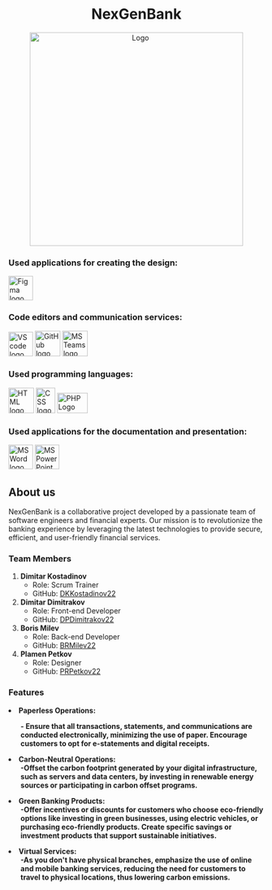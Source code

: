
<h1 align = "center">NexGenBank</h1>
<p align="center">
    <img src="https://github.com/DKKostadinov22/NexGenBank/assets/132439820/1233eb27-aee4-43b7-a66f-5aa5d995b807" alt="Logo" width="420" height="420">
</p>
<h3> Used applications for creating the design:</h3>
<p align="left">
    <a href="https://www.figma.com/"><img src="https://upload.wikimedia.org/wikipedia/commons/thumb/3/33/Figma-logo.svg/1667px-Figma-logo.svg.png" alt="Figma logo" width=48px width = 48px /></a>

<h3> Code editors and communication services: </h3>
<p>
    <a href="https://code.visualstudio.com/"><img src="https://upload.wikimedia.org/wikipedia/commons/thumb/9/9a/Visual_Studio_Code_1.35_icon.svg/2048px-Visual_Studio_Code_1.35_icon.svg.png" alt="VS code logo" width=48px/></a>
    <a href="https://github.com/"><img src="https://cdn-icons-png.flaticon.com/512/2111/2111612.png" alt="GitHub logo" width = "50px"/></a>
    <a href="https://www.microsoft.com/en/microsoft-teams/group-chat-software"><img src="https://img.icons8.com/color/344/microsoft-teams.png" alt = "MS Teams logo" width="50px" /></a>
</p>
<h3> Used programming languages:</h3>
<p align="left">
    <a href="https://en.wikipedia.org/wiki/HTML"><img src="https://upload.wikimedia.org/wikipedia/commons/thumb/6/61/HTML5_logo_and_wordmark.svg/640px-HTML5_logo_and_wordmark.svg.png" alt="HTML logo" width="50px" height = "50px"/></a>
    <a href="https://en.wikipedia.org/wiki/CSS"><img src="https://upload.wikimedia.org/wikipedia/commons/thumb/d/d5/CSS3_logo_and_wordmark.svg/120px-CSS3_logo_and_wordmark.svg.png" alt="CSS logo" width="38px" height = "50px"/></a>
    <a href="https://en.wikipedia.org/wiki/PHP"><img src="https://upload.wikimedia.org/wikipedia/commons/thumb/2/27/PHP-logo.svg/1280px-PHP-logo.svg.png" alt="PHP Logo" width="60x" height = "40px"/></a>
    
</p>
<h3> Used applications for the documentation and presentation:</h3>
<p align="left">
    <a href="https://www.microsoft.com/en-ww/microsoft-365/word"><img src="https://img.icons8.com/color/344/ms-word.png" alt="MS Word logo" width=48px /></a>
    <a href="https://www.microsoft.com/en-ww/microsoft-365/powerpoint"><img src="https://img.icons8.com/color/344/ms-powerpoint.png" alt="MS PowerPoint logo" width=48px /></a>

</p>

<h2>About us</h2>
<p>
    NexGenBank is a collaborative project developed by a passionate team of software engineers and financial experts. Our mission is to revolutionize the banking experience by leveraging the latest technologies to provide secure, efficient, and user-friendly financial services.
</p>
<h3>Team Members</h3>

<ol>
    <li>
        <strong>Dimitar Kostadinov</strong>
        <ul>
            <li>Role: Scrum Trainer</li>
            <li>GitHub: <a href="https://github.com/DKKostadinov22">DKKostadinov22</a></li>
        </ul>
    </li>
    
<li>
            <strong>Dimitar Dimitrakov</strong>
<ul>
            <li>Role: Front-end Developer</li>
            <li>GitHub: <a href="https://github.com/DPDimitrakov22">DPDimitrakov22</a></li>
</ul>
</li>

<li>
<strong>Boris Milev</strong>
<ul>
            <li>Role: Back-end Developer</li>
            <li>GitHub: <a href="https://github.com/BRMilev22">BRMilev22</a></li>
</ul>
</li>
        
<li>
<strong>Plamen Petkov</strong>
<ul>
            <li>Role: Designer</li>
            <li>GitHub: <a href="https://github.com/PRPetkov22">PRPetkov22</a></li>
</ul>
</li>
    
</ol>


<h3>Features</h3>
<li>
    <strong>Paperless Operations:</trong>
      <ul>- Ensure that all transactions, statements, and communications are conducted electronically, minimizing the use of paper. Encourage customers to opt for e-statements and digital receipts.</ul>
</li>
    <li>
        <strong>Carbon-Neutral Operations:</strong>
           <ul>-Offset the carbon footprint generated by your digital infrastructure, such as servers and data centers, by investing in renewable energy sources or participating in carbon offset programs.</ul>
    </li>
<li>
  <strong>Green Banking Products:</strong>
        <ul>-Offer incentives or discounts for customers who choose eco-friendly options like investing in green businesses, using electric vehicles, or purchasing eco-friendly products. Create specific savings or investment products that support sustainable initiatives.</ul>
</li>
<li>
  <strong> Virtual Services:</strong>
        <ul>-As you don't have physical branches, emphasize the use of online and mobile banking services, reducing the need for customers to travel to physical locations, thus lowering carbon emissions.</ul>
</li>    
 
